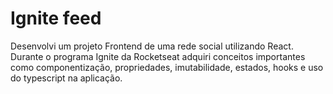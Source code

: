 # Ignite feed

Desenvolvi um projeto Frontend de uma rede social utilizando React. Durante o programa Ignite da Rocketseat adquiri conceitos importantes como componentização, propriedades, imutabilidade, estados, hooks e uso do typescript na aplicação.

